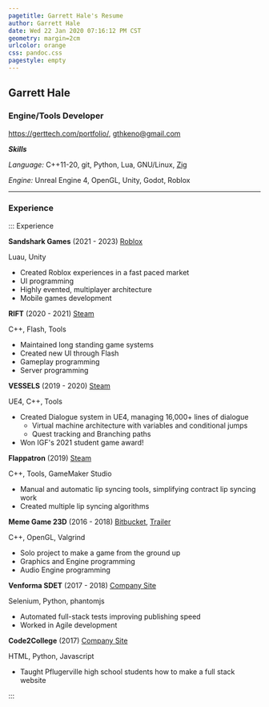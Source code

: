 ```yaml
---
pagetitle: Garrett Hale's Resume
author: Garrett Hale
date: Wed 22 Jan 2020 07:16:12 PM CST
geometry: margin=2cm
urlcolor: orange
css: pandoc.css
pagestyle: empty
---
```


## Garrett Hale

### Engine/Tools Developer

<https://gerttech.com/portfolio/>, <gthkeno@gmail.com>

**_Skills_**

_Language:_ C++11-20, git, Python, Lua, GNU/Linux, [Zig](https://ziglang.org/)

_Engine:_ Unreal Engine 4, OpenGL, Unity, Godot, Roblox

---

### Experience

::: Experience

**Sandshark Games** (2021 - 2023) [Roblox](https://www.roblox.com/groups/5747787/Sand-Shark-Games#!/about)

Luau, Unity

- Created Roblox experiences in a fast paced market
- UI programming
- Highly evented, multiplayer architecture
- Mobile games development

**RIFT** (2020 - 2021) [Steam](https://store.steampowered.com/app/39120/RIFT/)

C++, Flash, Tools

- Maintained long standing game systems
- Created new UI through Flash
- Gameplay programming
- Server programming

**VESSELS** (2019 - 2020) [Steam](https://store.steampowered.com/app/1371330/Vessels/)

UE4, C++, Tools

- Created Dialogue system in UE4, managing 16,000+ lines of dialogue
  - Virtual machine architecture with variables and conditional jumps
  - Quest tracking and Branching paths
- Won IGF's 2021 student game award!

**Flappatron** (2019) [Steam](https://store.steampowered.com/app/1009750/Flappatron/)

C++, Tools, GameMaker Studio

- Manual and automatic lip syncing tools, simplifying contract lip syncing work
- Created multiple lip syncing algorithms

**Meme Game 23D** (2016 - 2018) [Bitbucket](https://bitbucket.org/Gertkeno/meme-game-23d),
[Trailer](https://youtu.be/p9rINCeBq4s)

C++, OpenGL, Valgrind

- Solo project to make a game from the ground up
- Graphics and Engine programming
- Audio Engine programming

**Venforma SDET** (2017 - 2018) [Company Site](http://www.venforma.com/)

Selenium, Python, phantomjs

- Automated full-stack tests improving publishing speed
- Worked in Agile development

**Code2College** (2017) [Company Site](https://code2college.org/)

HTML, Python, Javascript

- Taught Pflugerville high school students how to make a full stack website

:::
